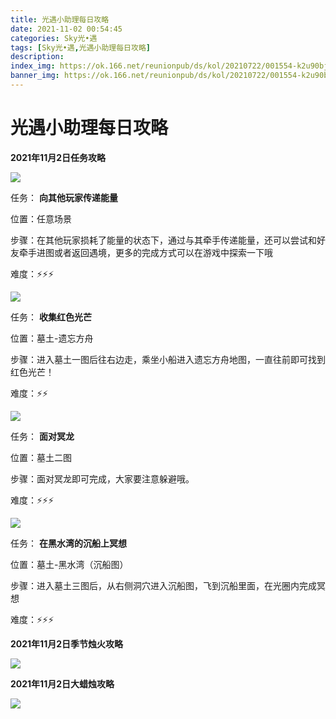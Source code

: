 ```yaml
---
title: 光遇小助理每日攻略
date: 2021-11-02 00:54:45
categories: Sky光•遇
tags: [Sky光•遇,光遇小助理每日攻略]
description: 
index_img: https://ok.166.net/reunionpub/ds/kol/20210722/001554-k2u90bj7ay.png?imageView&thumbnail=600x0&type=jpg
banner_img: https://ok.166.net/reunionpub/ds/kol/20210722/001554-k2u90bj7ay.png?imageView&thumbnail=600x0&type=jpg
---
```

# 光遇小助理每日攻略
  

**2021年11月2日任务攻略**

![](https://ok.166.net/reunionpub/ds/kol/20211102/001948-fptr1ongyc.png)

任务： **向其他玩家传递能量**

位置：任意场景

步骤：在其他玩家损耗了能量的状态下，通过与其牵手传递能量，还可以尝试和好友牵手进图或者返回遇境，更多的完成方式可以在游戏中探索一下哦

难度：⚡⚡⚡

![](https://ok.166.net/reunionpub/ds/kol/20211102/002033-br64ussn32.png)

任务： **收集红色光芒**

位置：墓土-遗忘方舟

步骤：进入墓土一图后往右边走，乘坐小船进入遗忘方舟地图，一直往前即可找到红色光芒！

难度：⚡⚡

![](https://ok.166.net/reunionpub/ds/kol/20211102/002107-5utpeh7w8d.png)

任务： **面对冥龙**

位置：墓土二图

步骤：面对冥龙即可完成，大家要注意躲避哦。

难度：⚡⚡⚡

![](https://ok.166.net/reunionpub/ds/kol/20211102/002140-imaco8esd4.png)

任务： **在黑水湾的沉船上冥想**

位置：墓土-黑水湾（沉船图）

步骤：进入墓土三图后，从右侧洞穴进入沉船图，飞到沉船里面，在光圈内完成冥想

难度：⚡⚡⚡

 **2021年11月2日季节烛火攻略**

![](https://ok.166.net/reunionpub/ds/kol/20211102/002506-ea90glbhd5.png)

  

 **2021年11月2日大蜡烛攻略**

![](https://ok.166.net/reunionpub/ds/kol/20211102/002404-ve7uokjrts.png)

